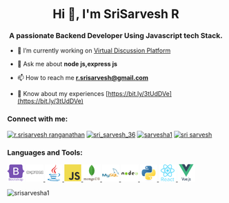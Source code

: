 <h1 align="center">Hi 👋, I'm SriSarvesh R</h1>
<h3 align="center">A passionate Backend Developer Using Javascript tech Stack.</h3>

- 🔭 I’m currently working on [Virtual Discussion Platform](https://github.com/SriSarveshA1/JU_DISCUSSION/tree/master)

- 💬 Ask me about **node js,express js**

- 📫 How to reach me **r.srisarvesh@gmail.com**

- 📄 Know about my experiences [https://bit.ly/3tUdDVe](https://bit.ly/3tUdDVe)

<h3 align="left">Connect with me:</h3>
<p align="left">
<a href="https://linkedin.com/in/r.srisarvesh ranganathan" target="blank"><img align="center" src="https://raw.githubusercontent.com/rahuldkjain/github-profile-readme-generator/master/src/images/icons/Social/linked-in-alt.svg" alt="r.srisarvesh ranganathan" height="30" width="40" /></a>
<a href="https://www.codechef.com/users/sri_sarvesh_36" target="blank"><img align="center" src="https://cdn.jsdelivr.net/npm/simple-icons@3.1.0/icons/codechef.svg" alt="sri_sarvesh_36" height="30" width="40" /></a>
<a href="https://www.leetcode.com/sarvesha1" target="blank"><img align="center" src="https://raw.githubusercontent.com/rahuldkjain/github-profile-readme-generator/master/src/images/icons/Social/leet-code.svg" alt="sarvesha1" height="30" width="40" /></a>
<a href="https://auth.geeksforgeeks.org/user/sri sarvesh" target="blank"><img align="center" src="https://raw.githubusercontent.com/rahuldkjain/github-profile-readme-generator/master/src/images/icons/Social/geeks-for-geeks.svg" alt="sri sarvesh" height="30" width="40" /></a>
</p>

<h3 align="left">Languages and Tools:</h3>
<p align="left">  <img src="https://raw.githubusercontent.com/devicons/devicon/master/icons/bootstrap/bootstrap-plain-wordmark.svg" alt="bootstrap" width="40" height="40"/> </a> <a href="https://expressjs.com" target="_blank"> <img src="https://raw.githubusercontent.com/devicons/devicon/master/icons/express/express-original-wordmark.svg" alt="express" width="40" height="40"/> </a> <a href="https://www.java.com" target="_blank"> <img src="https://raw.githubusercontent.com/devicons/devicon/master/icons/java/java-original.svg" alt="java" width="40" height="40"/> </a> <a href="https://developer.mozilla.org/en-US/docs/Web/JavaScript" target="_blank"> <img src="https://raw.githubusercontent.com/devicons/devicon/master/icons/javascript/javascript-original.svg" alt="javascript" width="40" height="40"/> </a> <a href="https://www.mongodb.com/" target="_blank"> <img src="https://raw.githubusercontent.com/devicons/devicon/master/icons/mongodb/mongodb-original-wordmark.svg" alt="mongodb" width="40" height="40"/> </a> <a href="https://www.mysql.com/" target="_blank"> <img src="https://raw.githubusercontent.com/devicons/devicon/master/icons/mysql/mysql-original-wordmark.svg" alt="mysql" width="40" height="40"/> </a> <a href="https://nodejs.org" target="_blank"> <img src="https://raw.githubusercontent.com/devicons/devicon/master/icons/nodejs/nodejs-original-wordmark.svg" alt="nodejs" width="40" height="40"/> </a> <a href="https://www.python.org" target="_blank"> <img src="https://raw.githubusercontent.com/devicons/devicon/master/icons/python/python-original.svg" alt="python" width="40" height="40"/> </a> <a href="https://reactjs.org/" target="_blank"> <img src="https://raw.githubusercontent.com/devicons/devicon/master/icons/react/react-original-wordmark.svg" alt="react" width="40" height="40"/> </a> <a href="https://vuejs.org/" target="_blank"> <img src="https://raw.githubusercontent.com/devicons/devicon/master/icons/vuejs/vuejs-original-wordmark.svg" alt="vuejs" width="40" height="40"/> </a> </p>

<p><img align="center" src="https://github-readme-stats.vercel.app/api/top-langs?username=srisarvesha1&show_icons=true&locale=en&layout=compact" alt="srisarvesha1" /></p>
